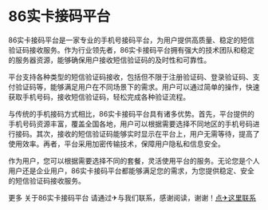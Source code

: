 # 86实卡接码平台

86实卡接码平台是一家专业的手机号接码平台，为用户提供高质量、稳定的短信验证码接收服务。作为行业领先者，86实卡接码平台拥有强大的技术团队和稳定的服务器资源，能够确保用户接收短信验证码的及时性和可靠性。

平台支持各种类型的短信验证码接收，包括但不限于注册验证码、登录验证码、支付验证码等，能够满足用户在不同场景下的需求。用户可以通过简单的操作，快速获取手机号码，接收短信验证码，轻松完成各种验证流程。

与传统的手机接码方式相比，86实卡接码平台具有诸多优势。首先，平台提供的手机号码资源丰富，覆盖全国各地，用户可以根据需要选择不同地区的手机号码进行接码。其次，接收的短信验证码能够实时显示在平台上，用户无需等待，提高了使用效率。再者，平台采用加密传输技术，保障用户隐私和信息安全。

作为用户，您可以根据需要选择不同的套餐，灵活使用平台的服务。无论您是个人用户还是企业用户，86实卡接码平台都能够满足您的需求，为您提供稳定、安全的短信验证码接收服务。

更多 关于86实卡接码平台 请通过✈与我们联系，感谢阅读，谢谢！[点✈这里联系](https://a.k02.cc)